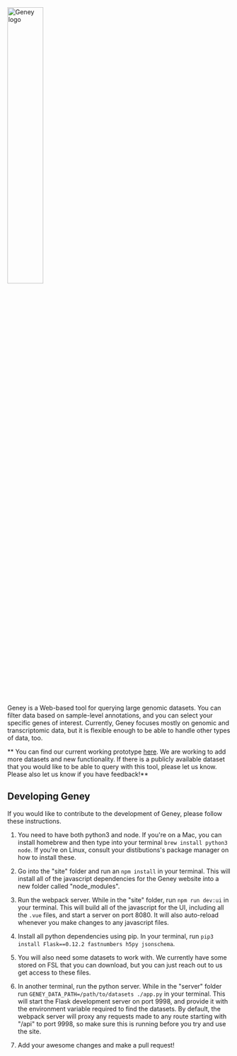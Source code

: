 <img src="https://github.com/srp33/Geney/blob/master/site/ui/assets/geney-lamp.png" alt="Geney logo" width="40%" />

Geney is a Web-based tool for querying large genomic datasets. You can filter data based on sample-level annotations, and you can select your specific genes of interest. Currently, Geney focuses mostly on genomic and transcriptomic data, but it is flexible enough to be able to handle other types of data, too.

** You can find our current working prototype [here](http://45.56.87.243). We are working to add more datasets and new functionality. If there is a publicly available dataset that you would like to be able to query with this tool, please let us know. Please also let us know if you have feedback!**

## Developing Geney

If you would like to contribute to the development of Geney, please follow these instructions.

1. You need to have both python3 and node. If you're on a Mac, you can install homebrew and then type into your terminal `brew install python3 node`. If you're on Linux, consult your distibutions's package manager on how to install these.

2. Go into the "site" folder and run an `npm install` in your terminal. This will install all of the javascript dependencies for the Geney website into a new folder called "node_modules".

3. Run the webpack server. While in the "site" folder, run `npm run dev:ui` in your terminal. This will build all of the javascript for the UI, including all the `.vue` files, and start a server on port 8080. It will also auto-reload whenever you make changes to any javascript files.

4. Install all python dependencies using pip. In your terminal, run `pip3 install Flask==0.12.2 fastnumbers h5py jsonschema`.

5. You will also need some datasets to work with. We currently have some stored on FSL that you can download, but you can just reach out to us get access to these files.

6. In another terminal, run the python server. While in the "server" folder run `GENEY_DATA_PATH=/path/to/datasets ./app.py` in your terminal. This will start the Flask development server on port 9998, and provide it with the environment variable required to find the datasets. By default, the webpack server will proxy any requests made to any route starting with "/api" to port 9998, so make sure this is running before you try and use the site.

7. Add your awesome changes and make a pull request!


